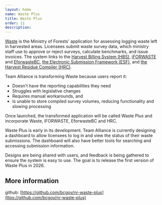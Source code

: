 ```yaml
---
layout: home
name: Waste Plus
title: Waste Plus
order: 11
description:
---
```

[Waste](https://www2.gov.bc.ca/gov/content?id=FBCD1E6A4FF241C3A6A457535C858BE1) is the Ministry of Forests' application for assessing logging waste left in harvested areas. Licensees submit waste survey data, which ministry staff use to approve or reject surveys, calculate benchmarks, and issue invoices. The system links to the [Harvest Billing System (HBS)](https://www2.gov.bc.ca/gov/content?id=4E1093E8C2D9472EA82B2CB00A6C59FD), [iFORWASTE](https://www2.gov.bc.ca/gov/content?id=0D574C58F39447518D6FA187EB205290) and [EforwasteBC](https://www2.gov.bc.ca/gov/content?id=B7E16E787355441D8CA5863C902B7992), [the Electronic Submission Framework (ESF)](https://apps.nrs.gov.bc.ca/pub/hrc/), and [the Harvest Residue Compiler (HRC)](https://apps.nrs.gov.bc.ca/pub/hrc/).

Team Alliance is transforming Waste because users report it:

- Doesn't have the reporting capabilities they need
- Struggles with legislative changes
- Requires manual workarounds, and
- Is unable to store compiled survey volumes, reducing functionality and slowing processing

Once launched, the transformed application will be called Waste Plus and incorporate Waste, iFORWASTE, EforwasteBC and HRC.

Waste Plus is early in its development. Team Alliance is currently designing a dashboard to allow licensees to log in and view the status of their waste submissions. The dashboard will also have better tools for searching and accessing submission information.

Designs are being shared with users, and feedback is being gathered to ensure the system is easy to use. The goal is to release the first version of Waste Plus in 2026.

## More information

github: [https://github.com/bcgov/nr-waste-plus](ttps://github.com/bcgov/nr-waste-plus)
